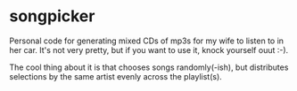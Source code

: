 # songpicker
Personal code for generating mixed CDs of mp3s for my wife to listen to in her car. It's not very pretty, but if you want to use it, knock yourself ouut :-).

The cool thing about it is that chooses songs randomly(-ish), but distributes selections by the same artist evenly across the playlist(s).
